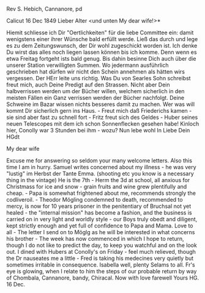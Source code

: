 Rev S. Hebich, Cannanore, pd

 Calicut 16 Dec 1849
Lieber Alter <und unten My dear wife!>*

Hiemit schliesse ich Dir "Oertlichkeiten" für die liebe Committee ein: damit wenigstens einer ihrer Wünsche bald erfüllt werde. Ließ das durch und lege es zu dem Zeitungswunsch, der Dir wohl zugeschickt worden ist. Ich denke Du wirst das alles noch liegen lassen können bis ich komme. Denn wenn es etwa Freitag fortgeht ists bald genug. Bis dahin besinne Dich auch über die unserer Station verwilligten Summen. Wo jedermann ausführlich geschrieben hat dürfen wir nicht den Schein annehmen als hätten wirs vergessen. Der HErr leite uns richtig. Was Du von Searles Sohn schreibst freut mich, auch Deine Predigt auf den Strassen. Nicht aber Dein halbverrissen werden um der Bücher willen, welchem sicherlich in den meisten Fällen ein Ganz verrissen werden der Bücher nachfolgt. Deine Schweine im Bazar wissen nichts besseres damit zu machen. Wer was will kommt Dir sicherlich gern ins Haus. - Freut mich daß Friederichs kamen - sie sind aber fast zu schnell fort - Fritz freut sich des Geldes - Huber seines neuen Telescopes mit dem ich schon Sonnenflecken gesehen habe! Kinloch hier, Conolly war 3 Stunden bei ihm - wozu? Nun lebe wohl In Liebe Dein
 HGdt


My dear wife

Excuse me for answering so seldom your many welcome letters. Also this time I am in hurry. Samuel writes concerned about my illness - he was very "lustig" im Herbst der Tante Emma. (shooting etc you know is a necessary thing in the vintage) He is the 7th - Herm the 3d at school, all anxious for Christmass for ice and snow - grain fruits and wine grew plentifully and cheap. - Papa is somewhat frightened about me, recommends strongly the codliveroil. - Theodor Mögling condemned to death, recommended to mercy, is now for 10 years prisoner in the penitentiary of Bruchsal not yet healed - the "internal mission" has become a fashion, and the business is carried on in very light and worldly style - our Boys truly obedt and diligent, kept strictly enough and yet full of confidence to Papa and Mama. Love to all - The letter I send on to Möglg as he will be interested in what concerns his brother - The week has now commenced in which I hope to return, though I do not like to predict the day, to keep you watchful and on the look out. I dined with Hubers at Conolly's on Friday - feel much relieved, though the Dr nauseates me a little - Fred is taking his medecines very quietly but sometimes irritable in consequence. Isabella well, plenty Selams to all. Fr's eye is glowing, when I relate to him the steps of our probable return by way of Chombala, Cannanore, bandy, Chiracal. Now with love farewell  Yours HG.
16 Dec.

